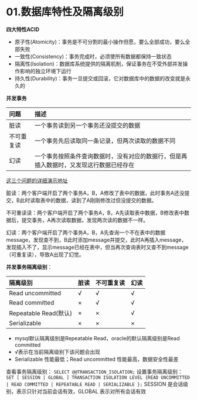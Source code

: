# 01.数据库特性及隔离级别

**四大特性ACID**

- 原子性(Atomicity)：事务是不可分割的最小操作但愿，要么全部成功，要么全部失败
- 一致性(Consistency)：事务完成时，必须使所有数据都保持一致状态
- 隔离性(Isolation)：数据库系统提供的隔离机制，保证事务在不受外部并发操作影响的独立环境下运行
- 持久性(Durability)：事务一旦提交或回滚，它对数据库中的数据的改变就是永久的

**并发事务**

| 问题       | 描述                                                         |
| :--------- | :----------------------------------------------------------- |
| 脏读       | 一个事务读到另一个事务还没提交的数据                         |
| 不可重复读 | 一个事务先后读取同一条记录，但两次读取的数据不同             |
| 幻读       | 一个事务按照条件查询数据时，没有对应的数据行，但是再插入数据时，又发现这行数据已经存在 |

[这三个问题的详细演示地址](bilibili.com/video/BV1Kr4y1i7ru?p=55&vd_source=a831b8ccbd6182318311bce17d1c5f87)

脏读：两个客户端开启了两个事务A，B，A修改了表中的数据，此时事务A还没提交，B此时读取表中的数据，读到了A刚刚修改过但没提交的数据。

不可重读读：两个客户端开启了两个事务A，B，A先读取表中数据，B修改表中数据后，提交事务，A再次读取数据，发现两次读的数据不一样。

幻读：两个客户端开启了两个事务A，B，A先查询一个不在表中的数据message，发现查不到，B此时添加message并提交，此时A再插入message，发现插入不了，显示message已经在表中，但当再次查询表时又查不到message（可重复读），导致A出现了幻觉。

**并发事务隔离级别**：

| 隔离级别              | 脏读 | 不可重复读 | 幻读 |
| :-------------------- | :--- | :--------- | :--- |
| Read uncommitted      | √    | √          | √    |
| Read committed        | ×    | √          | √    |
| Repeatable Read(默认) | ×    | ×          | √    |
| Serializable          | ×    | ×          | ×    |

- mysql默认隔离级别是Repeatable Read，oracle的默认隔离级别是Read committed
- √表示在当前隔离级别下该问题会出现
- Serializable 性能最低；Read uncommitted 性能最高，数据安全性最差

查看事务隔离级别：
`SELECT @@TRANSACTION_ISOLATION;`
设置事务隔离级别：
`SET [ SESSION | GLOBAL ] TRANSACTION ISOLATION LEVEL {READ UNCOMMITTED | READ COMMITTED | REPEATABLE READ | SERIALIZABLE };`
SESSION 是会话级别，表示只针对当前会话有效，GLOBAL 表示对所有会话有效
